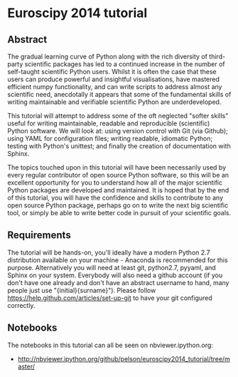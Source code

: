 Euroscipy 2014 tutorial
=======================

## Abstract

The gradual learning curve of Python along with the rich diversity of third-party scientific packages has
led to a continued increase in the number of self-taught scientific Python users. Whilst it is often the case that these users
can produce powerful and insightful visualisations, have mastered efficient numpy functionality, and can write scripts to address
almost any scientific need, anecdotally it appears that some of the fundamental skills of writing maintainable and verifiable scientific
Python are underdeveloped.

This tutorial will attempt to address some of the oft neglected "softer skills" useful for writing maintainable, readable and
reproducible (scientific) Python software. We will look at: using version control with Git (via Github); using YAML for configuration files;
writing readable, idiomatic Python; testing with Python's unittest; and finally the creation of documentation with Sphinx.

The topics touched upon in this tutorial will have been necessarily used by every regular contributor of open source Python software, so this
will be an excellent opportunity for you to understand how all of the major scientific Python packages are developed and
maintained. It is hoped that by the end of this tutorial, you will have the confidence and skills to contribute to any open
source Python package, perhaps go on to write the next big scientific tool, or simply be able to write better code in pursuit of your scientific goals.

## Requirements
The tutorial will be hands-on, you'll ideally have a modern Python 2.7 distribution available on your machine - Anaconda
is recommended for this purpose. Alternatively you will need at least git, python2.7, pyyaml, and Sphinx on your system. Everybody will
also need a github account (if you don't have one already and don't have an abstract username to hand, many
people just use "{initial}{surname}"). Please follow https://help.github.com/articles/set-up-git to have your git configured correctly.

## Notebooks
The notebooks in this tutorial can all be seen on nbviewer.ipython.org:
 * http://nbviewer.ipython.org/github/pelson/euroscipy2014_tutorial/tree/master/


